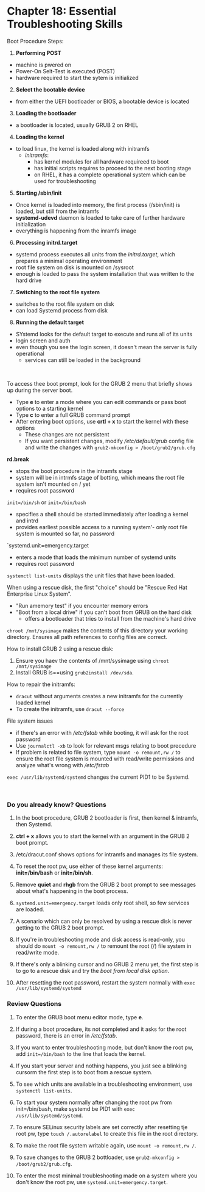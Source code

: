 # Chapter 18: Essential Troubleshooting Skills

Boot Procedure Steps:

1. **Performing POST**
- machine is pwered on
- Power-On Selt-Test is executed (POST)
- hardware required to start the sytem is initialized

2. **Select the bootable device**
- from either the UEFI bootloader or BIOS, a bootable device is located

3. **Loading the bootloader**
- a bootloader is located, usually GRUB 2 on RHEL

4. **Loading the kernel**
- to load linux, the kernel is loaded along with initramfs
  - *initramfs*:
    - has kernel modules for all hardware requireed to boot 
    - has initial scripts requires to proceed to the next booting stage
    - on RHEL, it has a complete operational system which can be used for troubleshooting

5. **Starting /sbin/init**
- Once kernel is loaded into memory, the first process (/sbin/init) is loaded, but still from the intramfs
- **systemd-udevd** daemon is loaded to take care of further hardware initialization
- everything is happening from the inramfs image

6. **Processing initrd.target**
- systemd process executes all units from the *initrd.target*, which prepares a minimal operating environment
- root file system on disk is mounted on /sysroot
- enough is loaded to pass the system installation that was written to the hard drive

7. **Switching to the root file system**
- switches to the root file system on disk
- can load Systemd process from disk

8. **Running the default target**
- SYstemd looks for the default target to execute and runs all of its units 
- login screen and auth
- even though you see the login screen, it doesn't mean the server is fully operational
  - services can still be loaded in the background

<br />

To access thee boot prompt, look for the GRUB 2 menu that briefly shows up during the server boot. 
- Type **e** to enter a mode where you can edit commands or pass boot options to a starting kernel
- Type **c** to enter a full GRUB command prompt
- After entering boot options, use **crtl + x** to start the kernel with these options
  - These changes are not persistent
  - If you want persistent changes, modify */etc/default/grub* config file and write the changes with `grub2-mkconfig > /boot/grub2/grub.cfg`

**rd.break**
- stops the boot procedure in the intramfs stage
- system will be in intrmfs stage of botting, which means the root file system isn't mounted on / yet
- requires root password

`init=/bin/sh` or `init=/bin/bash`
- specifies a shell should be started immediately after loading a kernel and intrd
- provides earliest possible access to a running system'- only root file system is mounted so far, no password

`systemd.unit=emergency.target
- enters a mode that loads the minimum number of systemd units
- requires root password

`systemctl list-units` displays the unit files that have been loaded.

When using a rescue disk, the first "choice" should be "Rescue Red Hat Enterprise Linux System".
- "Run amemory test" if you encounter memory errors
- "Boot from a local drive" if you can't boot from GRUB on the hard disk
  - offers a bootloader that tries to install from the machine's hard drive

`chroot /mnt/sysimage` makes the contents of this directory your working directory. Ensures all path references to config files are correct. 

How to install GRUB 2 using a rescue disk:
1. Ensure you haev the contents of /mnt/sysimage using `chroot /mnt/sysimage`
2. Install GRUB is==using `grub2install /dev/sda`.

How to repair the initramfs:
- `dracut` without arguments creates a new initramfs for the currently loaded kernel
- To create the initramfs, use `dracut --force`

File system issues
- if there's an error with */etc/fstab* while booting, it will ask for the root password
- Use `journalctl -xb` to look for relevant msgs relating to boot precedure
- If problem is related to file system, type `mount -o remount,rw /` to ensure the root file system is mounted with read/write permissions and analyze what's wrong with */etc/fstab*

`exec /usr/lib/systemd/systemd` changes the current PID1 to be Systemd.

<br />

### Do you already know? Questions

1. In the boot procedure, GRUB 2 bootloader is first, then kernel & intramfs, then Systemd.

2. **ctrl + x** allows you to start the kernel with an argument in the GRUB 2 boot prompt.

3. /etc/dracut.conf shows options for intramfs and manages its file system.

4. To reset the root pw, use either of these kernel arguments: **init=/bin/bash** or **init=/bin/sh**.

5. Remove **quiet** and **rhgb** from the GRUB 2 boot prompt to see messages about what's happening in the boot process.

6. `systemd.unit=emergency.target` loads only root shell, so few services are loaded.

7. A scenario which can only be resolved by using a rescue disk is never getting to the GRUB 2 boot prompt.

8. If you're in troubleshooting mode and disk access is read-only, you should do `mount -o remount,rw /` to remount the root (/) file system in read/write mode.

9. If there's only a blinking cursor and no GRUB 2 menu yet, the first step is to go to a rescue disk and try the *boot from local disk option*.

10. After resetting the root password, restart the system normally with `exec /usr/lib/systemd/systemd`


### Review Questions

1. To enter the GRUB boot menu editor mode, type **e**.

2. If during a boot procedure, its not completed and it asks for the root password, there is an error in */etc/fstab*.

3. If you want to enter troubleshooting mode, but don't know the root pw, add `init=/bin/bash` to the line that loads the kernel.

4. If you start your server and nothing happens, you just see a blinking cursorm the first step is to boot from a rescue system.

5. To see which units are available in a troubleshooting environment, use `systemctl list-units`.

6. To start your system normally after changing the root pw from init=/bin/bash, make systemd be PID1 with `exec /usr/lib/systemd/systemd`.

7. To ensure SELinux security labels are set correctly after resetting tje root pw, type `touch /.autorelabel` to create this file in the root directory.

8. To make the root file system writable again, use `mount -o remount,rw /`.

9. To save changes to the GRUB 2 bottloader, use `grub2-mkconfig > /boot/grub2/grub.cfg`.

10. To enter the most minimal troubleshooting made on a system where you don't know the root pw, use `systemd.unit=emergency.target`.
